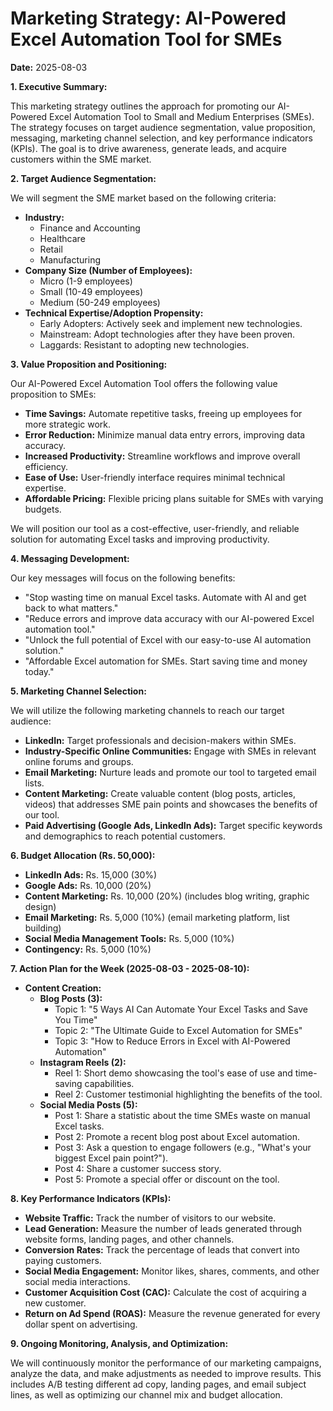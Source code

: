 # Marketing Strategy: AI-Powered Excel Automation Tool for SMEs

**Date:** 2025-08-03

**1. Executive Summary:**

This marketing strategy outlines the approach for promoting our AI-Powered Excel Automation Tool to Small and Medium Enterprises (SMEs). The strategy focuses on target audience segmentation, value proposition, messaging, marketing channel selection, and key performance indicators (KPIs). The goal is to drive awareness, generate leads, and acquire customers within the SME market.

**2. Target Audience Segmentation:**

We will segment the SME market based on the following criteria:

*   **Industry:**
    *   Finance and Accounting
    *   Healthcare
    *   Retail
    *   Manufacturing
*   **Company Size (Number of Employees):**
    *   Micro (1-9 employees)
    *   Small (10-49 employees)
    *   Medium (50-249 employees)
*   **Technical Expertise/Adoption Propensity:**
    *   Early Adopters: Actively seek and implement new technologies.
    *   Mainstream: Adopt technologies after they have been proven.
    *   Laggards: Resistant to adopting new technologies.

**3. Value Proposition and Positioning:**

Our AI-Powered Excel Automation Tool offers the following value proposition to SMEs:

*   **Time Savings:** Automate repetitive tasks, freeing up employees for more strategic work.
*   **Error Reduction:** Minimize manual data entry errors, improving data accuracy.
*   **Increased Productivity:** Streamline workflows and improve overall efficiency.
*   **Ease of Use:** User-friendly interface requires minimal technical expertise.
*   **Affordable Pricing:** Flexible pricing plans suitable for SMEs with varying budgets.

We will position our tool as a cost-effective, user-friendly, and reliable solution for automating Excel tasks and improving productivity.

**4. Messaging Development:**

Our key messages will focus on the following benefits:

*   "Stop wasting time on manual Excel tasks. Automate with AI and get back to what matters."
*   "Reduce errors and improve data accuracy with our AI-powered Excel automation tool."
*   "Unlock the full potential of Excel with our easy-to-use AI automation solution."
*   "Affordable Excel automation for SMEs. Start saving time and money today."

**5. Marketing Channel Selection:**

We will utilize the following marketing channels to reach our target audience:

*   **LinkedIn:** Target professionals and decision-makers within SMEs.
*   **Industry-Specific Online Communities:** Engage with SMEs in relevant online forums and groups.
*   **Email Marketing:** Nurture leads and promote our tool to targeted email lists.
*   **Content Marketing:** Create valuable content (blog posts, articles, videos) that addresses SME pain points and showcases the benefits of our tool.
*   **Paid Advertising (Google Ads, LinkedIn Ads):** Target specific keywords and demographics to reach potential customers.

**6. Budget Allocation (Rs. 50,000):**

*   **LinkedIn Ads:** Rs. 15,000 (30%)
*   **Google Ads:** Rs. 10,000 (20%)
*   **Content Marketing:** Rs. 10,000 (20%) (includes blog writing, graphic design)
*   **Email Marketing:** Rs. 5,000 (10%) (email marketing platform, list building)
*   **Social Media Management Tools:** Rs. 5,000 (10%)
*   **Contingency:** Rs. 5,000 (10%)

**7. Action Plan for the Week (2025-08-03 - 2025-08-10):**

*   **Content Creation:**
    *   **Blog Posts (3):**
        *   Topic 1: "5 Ways AI Can Automate Your Excel Tasks and Save You Time"
        *   Topic 2: "The Ultimate Guide to Excel Automation for SMEs"
        *   Topic 3: "How to Reduce Errors in Excel with AI-Powered Automation"
    *   **Instagram Reels (2):**
        *   Reel 1: Short demo showcasing the tool's ease of use and time-saving capabilities.
        *   Reel 2: Customer testimonial highlighting the benefits of the tool.
    *   **Social Media Posts (5):**
        *   Post 1: Share a statistic about the time SMEs waste on manual Excel tasks.
        *   Post 2: Promote a recent blog post about Excel automation.
        *   Post 3: Ask a question to engage followers (e.g., "What's your biggest Excel pain point?").
        *   Post 4: Share a customer success story.
        *   Post 5: Promote a special offer or discount on the tool.

**8. Key Performance Indicators (KPIs):**

*   **Website Traffic:** Track the number of visitors to our website.
*   **Lead Generation:** Measure the number of leads generated through website forms, landing pages, and other channels.
*   **Conversion Rates:** Track the percentage of leads that convert into paying customers.
*   **Social Media Engagement:** Monitor likes, shares, comments, and other social media interactions.
*   **Customer Acquisition Cost (CAC):** Calculate the cost of acquiring a new customer.
*   **Return on Ad Spend (ROAS):** Measure the revenue generated for every dollar spent on advertising.

**9. Ongoing Monitoring, Analysis, and Optimization:**

We will continuously monitor the performance of our marketing campaigns, analyze the data, and make adjustments as needed to improve results. This includes A/B testing different ad copy, landing pages, and email subject lines, as well as optimizing our channel mix and budget allocation.
